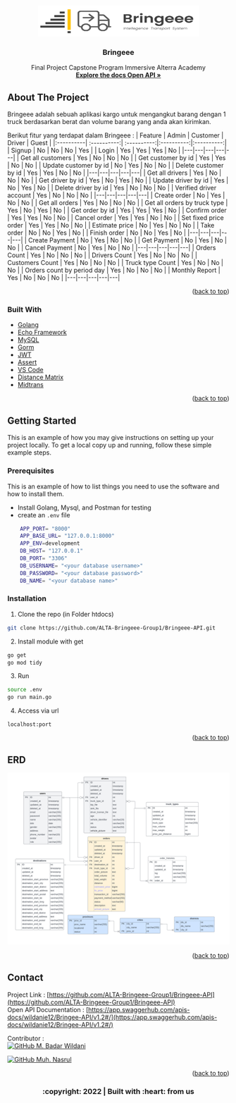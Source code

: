 <div id="top"></div>

<!-- PROJECT LOGO -->
<br/>
<div align="center">
<!--  mengarah ke repo  -->
  <a href="https://github.com/ALTA-Bringeee-Group1/Bringeee-API">
    <img src="images/logo.png" width="365" height="70">
  </a>

  <h3 align="center">Bringeee</h3>

  <p align="center">
    Final Project Capstone Program Immersive Alterra Academy
    <br />
    <a href="https://app.swaggerhub.com/apis-docs/wildanie12/Bringee-API/v1.2#/"><strong>Explore the docs Open API »</strong></a>
    <br />
  </p>
</div>

<!-- ABOUT THE PROJECT -->
## About The Project 

Bringeee adalah sebuah aplikasi kargo untuk mengangkut barang dengan 1 truck berdasarkan berat dan volume barang yang anda akan kirimkan.

Berikut fitur yang terdapat dalam Bringeee :
| Feature | Admin | Customer | Driver | Guest |
|:----------| :----------:| :----------:|:----------:|:----------:|
| Signup | No | No | No | Yes |
| Login | Yes | Yes | Yes | No |
|---|---|---|---|---|
| Get all customers | Yes | No | No | No |
| Get customer by id | Yes | Yes | No | No |
| Update customer by id | No | Yes | No | No |
| Delete customer by id | Yes | Yes | No | No |
|---|---|---|---|---|
| Get all drivers | Yes | No | No | No |
| Get driver by id | Yes | No | Yes | No |
| Update driver by id | Yes | No | Yes | No |
| Delete driver by id | Yes | No | No | No |
| Verified driver account | Yes | No | No | No |
|---|---|---|---|---|
| Create order | No | Yes | No | No |
| Get all orders | Yes | No | No | No |
| Get all orders by truck type | Yes | No | Yes | No |
| Get order by id | Yes | Yes | Yes | No |
| Confirm order | Yes | Yes | No | No |
| Cancel order | Yes | Yes | No | No |
| Set fixed price order | Yes | Yes | No | No |
| Estimate price | No | Yes | No | No |
| Take order | No | No | Yes | No |
| Finish order | No | No | Yes | No |
|---|---|---|---|---|
| Create Payment | No | Yes | No | No |
| Get Payment | No | Yes | No | No |
| Cancel Payment | No | Yes | No | No |
|---|---|---|---|---|
| Orders Count | Yes | No | No | No |
| Drivers Count | Yes | No | No | No |
| Customers Count | Yes | No | No | No |
| Truck type Count | Yes | No | No | No |
| Orders count by period day | Yes | No | No | No |
| Monthly Report | Yes | No | No | No |
|---|---|---|---|---|

<p align="right">(<a href="#top">back to top</a>)</p>

### Built With

- [Golang](https://golang.org/)
- [Echo Framework](https://echo.labstack.com/)
- [MySQL](https://www.mysql.com/)
- [Gorm](https://gorm.io/)
- [JWT](https://echo.labstack.com/cookbook/jwt)
- [Assert](https://pkg.go.dev/github.com/stretchr/testify/assert)
- [VS Code](https://code.visualstudio.com/)
- [Distance Matrix](https://www.distancematrixapi.com/)
- [Midtrans](https://www.midtrans.com/)

<p align="right">(<a href="#top">back to top</a>)</p>

<!-- GETTING STARTED -->
## Getting Started

This is an example of how you may give instructions on setting up your project locally.
To get a local copy up and running, follow these simple example steps.

### Prerequisites

This is an example of how to list things you need to use the software and how to install them.
* Install Golang, Mysql, and Postman for testing
* create an `.env` file

```bash
    APP_PORT= "8000"
    APP_BASE_URL= "127.0.0.1:8000"
    APP_ENV=development 
    DB_HOST= "127.0.0.1"
    DB_PORT= "3306"
    DB_USERNAME= "<your database username>"
    DB_PASSWORD= "<your database password>"
    DB_NAME= "<your database name>"
```

### Installation

1. Clone the repo (in Folder htdocs)
```sh
git clone https://github.com/ALTA-Bringeee-Group1/Bringeee-API.git
```
2. Install module with get
```sh
go get
go mod tidy
```
3. Run
```sh
source .env
go run main.go
```
4. Access via url
```JS
localhost:port
```
<p align="right">(<a href="#top">back to top</a>)</p>

## ERD
<img src="images/erd.png">
<p align="right">(<a href="#top">back to top</a>)</p>

<!-- CONTACT -->
## Contact

Project Link : [https://github.com/ALTA-Bringeee-Group1/Bringeee-API](https://github.com/ALTA-Bringeee-Group1/Bringeee-API)<br/>
Open API Documentation : [https://app.swaggerhub.com/apis-docs/wildanie12/Bringee-API/v1.2#/](https://app.swaggerhub.com/apis-docs/wildanie12/Bringee-API/v1.2#/)&nbsp;

<!-- :heart: -->
<!-- CONTRIBUTOR -->
Contributor :
<br>
[![GitHub M. Badar Wildani](https://img.shields.io/github/followers/wildanie12?label=follow&style=social)](https://github.com/wildanie12)

[![GitHub Muh. Nasrul](https://img.shields.io/github/followers/mnasruls?label=follow&style=social)](https://github.com/mnasruls)

<p align="right">(<a href="#top">back to top</a>)</p>
<h3>
<p align="center">:copyright: 2022 | Built with :heart: from us</p>
</h3>
<!-- end -->
